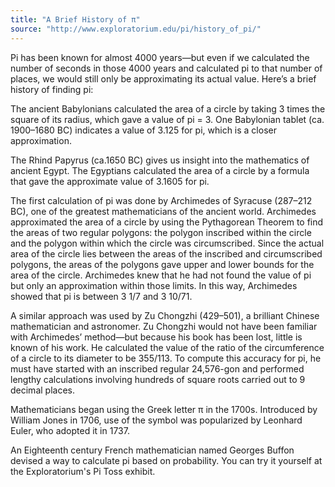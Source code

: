 ```yaml
---
title: "A Brief History of π"
source: "http://www.exploratorium.edu/pi/history_of_pi/"
---
```


Pi has been known for almost 4000 years—but even if we calculated the number of seconds in those 4000 years and calculated pi to that number of places, we would still only be approximating its actual value. Here’s a brief history of finding pi:

The ancient Babylonians calculated the area of a circle by taking 3 times the square of its radius, which gave a value of pi = 3. One Babylonian tablet (ca. 1900–1680 BC) indicates a value of 3.125 for pi, which is a closer approximation.

The Rhind Papyrus (ca.1650 BC) gives us insight into the mathematics of ancient Egypt. The Egyptians calculated the area of a circle by a formula that gave the approximate value of 3.1605 for pi.

The first calculation of pi was done by Archimedes of Syracuse (287–212 BC), one of the greatest mathematicians of the ancient world. Archimedes approximated the area of a circle by using the Pythagorean Theorem to find the areas of two regular polygons: the polygon inscribed within the circle and the polygon within which the circle was circumscribed. Since the actual area of the circle lies between the areas of the inscribed and circumscribed polygons, the areas of the polygons gave upper and lower bounds for the area of the circle. Archimedes knew that he had not found the value of pi but only an approximation within those limits. In this way, Archimedes showed that pi is between 3 1/7 and 3 10/71.

A similar approach was used by Zu Chongzhi (429–501), a brilliant Chinese mathematician and astronomer. Zu Chongzhi would not have been familiar with Archimedes’ method—but because his book has been lost, little is known of his work. He calculated the value of the ratio of the circumference of a circle to its diameter to be 355/113. To compute this accuracy for pi, he must have started with an inscribed regular 24,576-gon and performed lengthy calculations involving hundreds of square roots carried out to 9 decimal places.

Mathematicians began using the Greek letter π in the 1700s. Introduced by William Jones in 1706, use of the symbol was popularized by Leonhard Euler, who adopted it in 1737.

An Eighteenth century French mathematician named Georges Buffon devised a way to calculate pi based on probability. You can try it yourself at the Exploratorium's Pi Toss exhibit.
